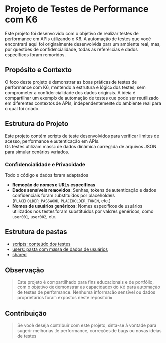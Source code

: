 # Projeto de Testes de Performance com K6

Este projeto foi desenvolvido com o objetivo de realizar testes de performance em APIs utilizando o K6. A automação de testes que você encontrará aqui foi originalmente desenvolvida para um ambiente real, mas, por questões de confidencialidade, todas as referências e dados específicos foram removidos.

## Propósito e Contexto

O foco deste projeto é demonstrar as boas práticas de testes de performance com K6, mantendo a estrutura e lógica dos testes, sem comprometer a confidencialidade dos dados originais. A ideia é compartilhar um exemplo de automação de testes que pode ser reutilizado em diferentes contextos de APIs, independentemente do ambiente real para o qual foi criado.

## Estrutura do Projeto

Este projeto contém scripts de teste desenvolvidos para verificar limites de acesso, performance e autenticação em APIs. </br>
Os testes utilizam massa de dados dinâmica carregada de arquivos JSON para simular cenários variados.

### Confidencialidade e Privacidade

Todo o código e dados foram adaptados

- **Remoção de nomes e URLs específicas**
- **Dados sensíveis removidos**: Senhas, tokens de autenticação e dados confidenciais foram substituídos por placeholders (`PLACEHOLDER_PASSWORD`, `PLACEHOLDER_TOKEN`, etc.).
- **Nomes de usuários genéricos**: Nomes específicos de usuários utilizados nos testes foram substituídos por valores genéricos, como `user001`, `user002`, etc.

## Estrutura de pastas

- [scripts: conteúdo dos testes](src/scripts)
- [users: pasta com massa de dados de usuários](src/users)
- [shared](src/shared)

## Observação

> Este projeto é compartilhado para fins educacionais e de portfólio, com o objetivo de demonstrar as capacidades do K6 para automação de testes de performance. Nenhuma informação sensível ou dados proprietários foram expostos neste repositório

## Contribuição

> Se você deseja contribuir com este projeto, sinta-se à vontade para sugerir melhorias de performance, correções de bugs ou novas ideias de testes
